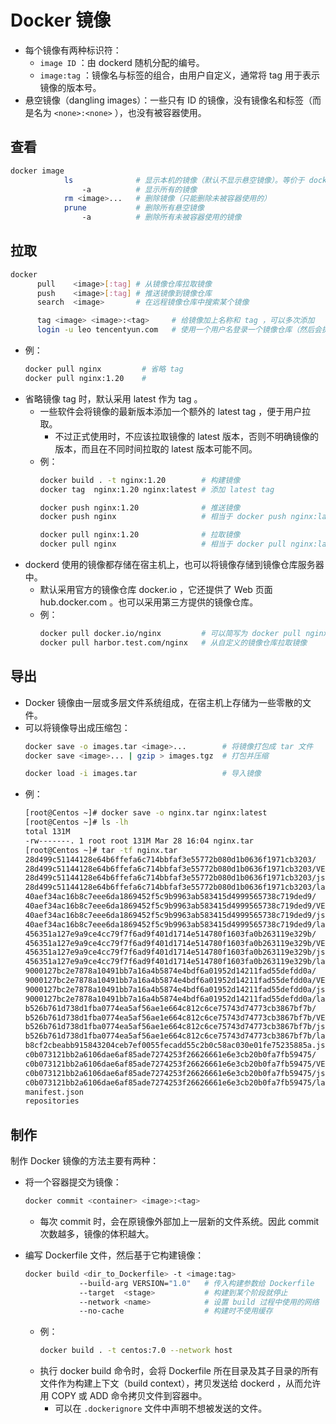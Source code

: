 # Docker 镜像

- 每个镜像有两种标识符：
  - `image ID` ：由 dockerd 随机分配的编号。
  - `image:tag` ：镜像名与标签的组合，由用户自定义，通常将 tag 用于表示镜像的版本号。
- 悬空镜像（dangling images）：一些只有 ID 的镜像，没有镜像名和标签（而是名为 `<none>:<none>` ），也没有被容器使用。

## 查看

```sh
docker image
            ls              # 显示本机的镜像（默认不显示悬空镜像）。等价于 docker images 命令
                -a          # 显示所有的镜像
            rm <image>...   # 删除镜像（只能删除未被容器使用的）
            prune           # 删除所有悬空镜像
                -a          # 删除所有未被容器使用的镜像
```

## 拉取

```sh
docker
      pull    <image>[:tag] # 从镜像仓库拉取镜像
      push    <image>[:tag] # 推送镜像到镜像仓库
      search  <image>       # 在远程镜像仓库中搜索某个镜像

      tag <image> <image>:<tag>     # 给镜像加上名称和 tag ，可以多次添加
      login -u leo tencentyun.com   # 使用一个用户名登录一个镜像仓库（然后会提示输入密码）
```
- 例：
  ```sh
  docker pull nginx         # 省略 tag
  docker pull nginx:1.20    # 
  ```
- 省略镜像 tag 时，默认采用 latest 作为 tag 。
  - 一些软件会将镜像的最新版本添加一个额外的 latest tag ，便于用户拉取。
    - 不过正式使用时，不应该拉取镜像的 latest 版本，否则不明确镜像的版本，而且在不同时间拉取的 latest 版本可能不同。
  - 例：
    ```sh
    docker build . -t nginx:1.20        # 构建镜像
    docker tag  nginx:1.20 nginx:latest # 添加 latest tag

    docker push nginx:1.20              # 推送镜像
    docker push nginx                   # 相当于 docker push nginx:latest

    docker pull nginx:1.20              # 拉取镜像
    docker pull nginx                   # 相当于 docker pull nginx:latest
    ```
- dockerd 使用的镜像都存储在宿主机上，也可以将镜像存储到镜像仓库服务器中。
  - 默认采用官方的镜像仓库 docker.io ，它还提供了 Web 页面 hub.docker.com 。也可以采用第三方提供的镜像仓库。
  - 例：
    ```sh
    docker pull docker.io/nginx         # 可以简写为 docker pull nginx
    docker pull harbor.test.com/nginx   # 从自定义的镜像仓库拉取镜像
    ```

## 导出

- Docker 镜像由一层或多层文件系统组成，在宿主机上存储为一些零散的文件。
- 可以将镜像导出成压缩包：
  ```sh
  docker save -o images.tar <image>...        # 将镜像打包成 tar 文件
  docker save <image>... | gzip > images.tgz  # 打包并压缩

  docker load -i images.tar                   # 导入镜像
  ```
- 例：
  ```sh
  [root@Centos ~]# docker save -o nginx.tar nginx:latest
  [root@Centos ~]# ls -lh
  total 131M
  -rw-------. 1 root root 131M Mar 28 16:04 nginx.tar
  [root@Centos ~]# tar -tf nginx.tar
  28d499c51144128e64b6ffefa6c714bbfaf3e55772b080d1b0636f1971cb3203/           # 每个目录对应一层 layer
  28d499c51144128e64b6ffefa6c714bbfaf3e55772b080d1b0636f1971cb3203/VERSION
  28d499c51144128e64b6ffefa6c714bbfaf3e55772b080d1b0636f1971cb3203/json
  28d499c51144128e64b6ffefa6c714bbfaf3e55772b080d1b0636f1971cb3203/layer.tar  # layer 包含的文件
  40aef34ac16b8c7eee6da1869452f5c9b9963ab583415d4999565738c719ded9/
  40aef34ac16b8c7eee6da1869452f5c9b9963ab583415d4999565738c719ded9/VERSION
  40aef34ac16b8c7eee6da1869452f5c9b9963ab583415d4999565738c719ded9/json
  40aef34ac16b8c7eee6da1869452f5c9b9963ab583415d4999565738c719ded9/layer.tar
  456351a127e9a9ce4cc79f7f6ad9f401d1714e514780f1603fa0b263119e329b/
  456351a127e9a9ce4cc79f7f6ad9f401d1714e514780f1603fa0b263119e329b/VERSION
  456351a127e9a9ce4cc79f7f6ad9f401d1714e514780f1603fa0b263119e329b/json
  456351a127e9a9ce4cc79f7f6ad9f401d1714e514780f1603fa0b263119e329b/layer.tar
  9000127bc2e7878a10491bb7a16a4b5874e4bdf6a01952d14211fad55defdd0a/
  9000127bc2e7878a10491bb7a16a4b5874e4bdf6a01952d14211fad55defdd0a/VERSION
  9000127bc2e7878a10491bb7a16a4b5874e4bdf6a01952d14211fad55defdd0a/json
  9000127bc2e7878a10491bb7a16a4b5874e4bdf6a01952d14211fad55defdd0a/layer.tar
  b526b761d738d1fba0774ea5af56ae1e664c812c6ce75743d74773cb3867bf7b/
  b526b761d738d1fba0774ea5af56ae1e664c812c6ce75743d74773cb3867bf7b/VERSION
  b526b761d738d1fba0774ea5af56ae1e664c812c6ce75743d74773cb3867bf7b/json
  b526b761d738d1fba0774ea5af56ae1e664c812c6ce75743d74773cb3867bf7b/layer.tar
  b8cf2cbeabb915843204ceb7ef0055fecadd55c2b0c58ac030e01fe75235885a.json
  c0b073121bb2a6106dae6af85ade7274253f26626661e6e3cb20b0fa7fb59475/
  c0b073121bb2a6106dae6af85ade7274253f26626661e6e3cb20b0fa7fb59475/VERSION
  c0b073121bb2a6106dae6af85ade7274253f26626661e6e3cb20b0fa7fb59475/json
  c0b073121bb2a6106dae6af85ade7274253f26626661e6e3cb20b0fa7fb59475/layer.tar
  manifest.json                                                               # 镜像的配置文件，记录了镜像名、各个 layer 的位置
  repositories
  ```

## 制作

制作 Docker 镜像的方法主要有两种：
- 将一个容器提交为镜像：
    ```sh
    docker commit <container> <image>:<tag>
    ```
  - 每次 commit 时，会在原镜像外部加上一层新的文件系统。因此 commit 次数越多，镜像的体积越大。

- 编写 Dockerfile 文件，然后基于它构建镜像：
    ```sh
    docker build <dir_to_Dockerfile> -t <image:tag>
                --build-arg VERSION="1.0"   # 传入构建参数给 Dockerfile
                --target  <stage>           # 构建到某个阶段就停止
                --network <name>            # 设置 build 过程中使用的网络
                --no-cache                  # 构建时不使用缓存
    ```
  - 例：
    ```sh
    docker build . -t centos:7.0 --network host
    ```
  - 执行 docker build 命令时，会将 Dockerfile 所在目录及其子目录的所有文件作为构建上下文（build context），拷贝发送给 dockerd ，从而允许用 COPY 或 ADD 命令拷贝文件到容器中。
    - 可以在 `.dockerignore` 文件中声明不想被发送的文件。
